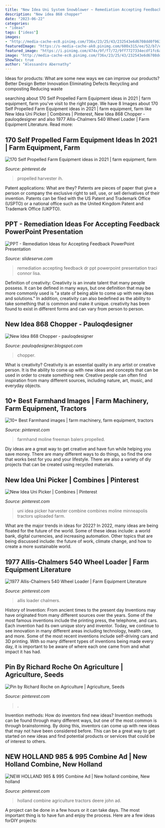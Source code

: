 ```yaml
---
title: "New Idea Uni System Snowblower ~ Remediation Accepting Feedback Dr Ppt Powerpoint Presentation Traci Connor Lisa"
description: "New idea 868 chopper"
date: "2023-06-22"
categories:
- "ideas"
tags: ["ideas"]
images:
- "http://media-cache-ec0.pinimg.com/736x/23/25/43/232543e6d6708dd0f963b2f5728e2817.jpg"
featuredImage: "https://s-media-cache-ak0.pinimg.com/600x315/ee/52/b7/ee52b7738ad4f32eb08f82887f6755b1.jpg"
featured_image: "https://i.pinimg.com/474x/9f/f7/72/9ff7727334ecdf1fc6a0a8b08927942e.jpg"
image: "http://media-cache-ec0.pinimg.com/736x/23/25/43/232543e6d6708dd0f963b2f5728e2817.jpg"
ShowToc: true
author: "Alessandro Abernathy"
---
```



Ideas for products: What are some new ways we can improve our products?
Better Design
Better Innovation
Eliminating Defects
Recycling and composting
Reducing waste

	

		
searching about 170 Self Propelled Farm Equipment ideas in 2021 | farm equipment, farm you've visit to the right page. We have 8 Images about 170 Self Propelled Farm Equipment ideas in 2021 | farm equipment, farm like New Idea Uni Picker | Combines | Pinterest, New Idea 868 Chopper - pauloqdesigner and also 1977 Allis-Chalmers 540 Wheel Loader | Farm Equipment Literature. Read more:
		
    
## 170 Self Propelled Farm Equipment Ideas In 2021 | Farm Equipment, Farm

<img loading=lazy src="https://i.pinimg.com/474x/3b/ca/63/3bca63caea0c412af5f212d498951eec--vintage-farm-new-ideas.jpg" onerror="this.onerror=null;this.src='https://tse2.mm.bing.net/th?id=OIP.iEWcLhwJGo1dsCHrhpWcSQAAAA&amp;pid=15.1';" alt="170 Self Propelled Farm Equipment ideas in 2021 | farm equipment, farm">

_Source: pinterest.de_

>propelled harvester ih. 

	

Patent applications: What are they?
Patents are pieces of paper that give a person or company the exclusive right to sell, use, or sell derivatives of their invention. Patents can be filed with the US Patent and Trademark Office (USPTO) or a national office such as the United Kingdom Patent and Trademark Office (UKPTO).

    
## PPT - Remediation Ideas For Accepting Feedback PowerPoint Presentation

<img loading=lazy src="https://image2.slideserve.com/3900193/remediation-ideas-for-accepting-feedback-l.jpg" onerror="this.onerror=null;this.src='https://tse1.mm.bing.net/th?id=OIP.9G_eL2_QhUlwTtYS5FUa2gHaFj&amp;pid=15.1';" alt="PPT - Remediation Ideas for Accepting Feedback PowerPoint Presentation">

_Source: slideserve.com_

>remediation accepting feedback dr ppt powerpoint presentation traci connor lisa. 

	

Definition of creativity:
Creativity is an innate talent that many people possess. It can be defined in many ways, but one definition that may be more commonly used is "a state of being able to come up with new ideas and solutions." In addition, creativity can also bedefined as the ability to take something that is common and make it unique. creativity has been found to exist in different forms and can vary from person to person.

    
## New Idea 868 Chopper - Pauloqdesigner

<img loading=lazy src="http://www.wengerscollectorscorner.com/uploads/4/1/9/9/41994035/s745833332564986422_p4855_i1_w640.jpeg" onerror="this.onerror=null;this.src='https://tse4.mm.bing.net/th?id=OIP.xHOajk8IRL6dkjxf69MdSgHaFj&amp;pid=15.1';" alt="New Idea 868 Chopper - pauloqdesigner">

_Source: pauloqdesigner.blogspot.com_

>chopper. 

	

What is creativity?
Creativity is an essential quality in any artist or creative person. It is the ability to come up with new ideas and concepts that can be used in order to create something new. Creative people can often find inspiration from many different sources, including nature, art, music, and everyday objects.

    
## 10+ Best Farmhand Images | Farm Machinery, Farm Equipment, Tractors

<img loading=lazy src="https://i.pinimg.com/474x/9f/f7/72/9ff7727334ecdf1fc6a0a8b08927942e.jpg" onerror="this.onerror=null;this.src='https://tse4.mm.bing.net/th?id=OIP.yGYytdRsvQJnnoI9MNo95wAAAA&amp;pid=15.1';" alt="10+ Best Farmhand images | farm machinery, farm equipment, tractors">

_Source: pinterest.com_

>farmhand moline freeman balers propelled. 

	

Diy ideas are a great way to get creative and have fun while helping you save money. There are many different ways to do things, so find the one that works best for you and your lifestyle. There are also a variety of diy projects that can be created using recycled materials.

    
## New Idea Uni Picker | Combines | Pinterest

<img loading=lazy src="http://media-cache-ec0.pinimg.com/736x/23/25/43/232543e6d6708dd0f963b2f5728e2817.jpg" onerror="this.onerror=null;this.src='https://tse1.mm.bing.net/th?id=OIP.7rnktSyOuOOuHuT-FqFopAHaJA&amp;pid=15.1';" alt="New Idea Uni Picker | Combines | Pinterest">

_Source: pinterest.com_

>uni idea picker harvester combine combines moline minneapolis tractors uploaded farm. 

	

What are the major trends in ideas for 2022?
In 2022, many ideas are being floated for the future of the world. Some of these ideas include: a world bank, digital currencies, and increasing automation. Other topics that are being discussed include: the future of work, climate change, and how to create a more sustainable world.

    
## 1977 Allis-Chalmers 540 Wheel Loader | Farm Equipment Literature

<img loading=lazy src="https://s-media-cache-ak0.pinimg.com/600x315/ee/52/b7/ee52b7738ad4f32eb08f82887f6755b1.jpg" onerror="this.onerror=null;this.src='https://tse4.mm.bing.net/th?id=OIP.8MAQyFq4CHmMSR_H3MztHgHaD4&amp;pid=15.1';" alt="1977 Allis-Chalmers 540 Wheel Loader | Farm Equipment Literature">

_Source: pinterest.com_

>allis loader chalmers. 

	

History of Invention: From ancient times to the present day
Inventions may have originated from many different sources over the years. Some of the most famous inventions include the printing press, the telephone, and cars. Each invention had its own unique story and inventor. Today, we continue to see innovation in many different areas including technology, health care, and more. Some of the most recent inventions include self-driving cars and 3D printing. With so many different types of inventions being made every day, it is important to be aware of where each one came from and what impact it has had.

    
## Pin By Richard Roche On Agriculture | Agriculture, Seeds

<img loading=lazy src="https://i.pinimg.com/736x/79/ad/e2/79ade283c1c9d231c5ede44b52147d24.jpg" onerror="this.onerror=null;this.src='https://tse2.mm.bing.net/th?id=OIP.Va_7sjUN5hw3MX7IuAQU9wHaFj&amp;pid=15.1';" alt="Pin by Richard Roche on Agriculture | Agriculture, Seeds">

_Source: pinterest.com_

>. 

	

Invention methods: How do inventors find new ideas?
Invention methods can be found through many different ways, but one of the most common is through brainstorming. By doing this, inventors can come up with new ideas that may not have been considered before. This can be a great way to get started on new ideas and find potential products or services that could be of interest to others.

    
## NEW HOLLAND 985 &amp; 995 Combine Ad | New Holland Combine, New Holland

<img loading=lazy src="https://i.pinimg.com/736x/6b/ea/b7/6beab7ce892f92214d27d6d9f91bd39e--agriculture-farming-ford-tractors.jpg" onerror="this.onerror=null;this.src='https://tse3.mm.bing.net/th?id=OIP.KXuwZrKITghI5P22-nT2EgHaKZ&amp;pid=15.1';" alt="NEW HOLLAND 985 &amp; 995 Combine Ad | New holland combine, New holland">

_Source: pinterest.com_

>holland combine agriculture tractors deere john ad. 

	

A project can be done in a few hours or it can take days. The most important thing is to have fun and enjoy the process. Here are a few ideas forDIY projects: 

